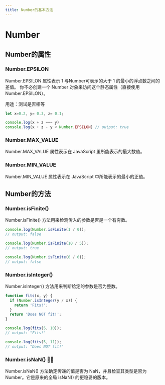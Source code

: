 ```yaml
---
title: Number的基本方法
---
```

# Number

## Number的属性


### Number.EPSILON

Number.EPSILON 属性表示 1 与Number可表示的大于 1 的最小的浮点数之间的差值。
你不必创建一个 Number 对象来访问这个静态属性（直接使用 Number.EPSILON）。

用途：测试是否相等

```javascript {4}
let x=0.2, y= 0.3, z= 0.1;

console.log(x + z === y)
console.log(x + z - y < Number.EPSILON) // output: true
```

### Number.MAX_VALUE

Number.MAX_VALUE 属性表示在 JavaScript 里所能表示的最大数值。

### Number.MIN_VALUE

Number.MIN_VALUE 属性表示在 JavaScript 中所能表示的最小的正值。

## Number的方法

### Number.isFinite()

Number.isFinite() 方法用来检测传入的参数是否是一个有穷数。

```javascript
console.log(Number.isFinite(1 / 0));
// output: false

console.log(Number.isFinite(10 / 5));
// output: true

console.log(Number.isFinite(0 / 0));
// output: false
```

### Number.isInteger()

Number.isInteger() 方法用来判断给定的参数是否为整数。

```javascript
function fits(x, y) {
  if (Number.isInteger(y / x)) {
    return 'Fits!';
  }
  return 'Does NOT fit!';
}

console.log(fits(5, 10));
// output: "Fits!"

console.log(fits(5, 11));
// output: "Does NOT fit!"

```


### Number.isNaN() 🌟🌟

Number.isNaN() 方法确定传递的值是否为 NaN，并且检查其类型是否为 Number。它是原来的全局 isNaN() 的更稳妥的版本。

```javascript
```